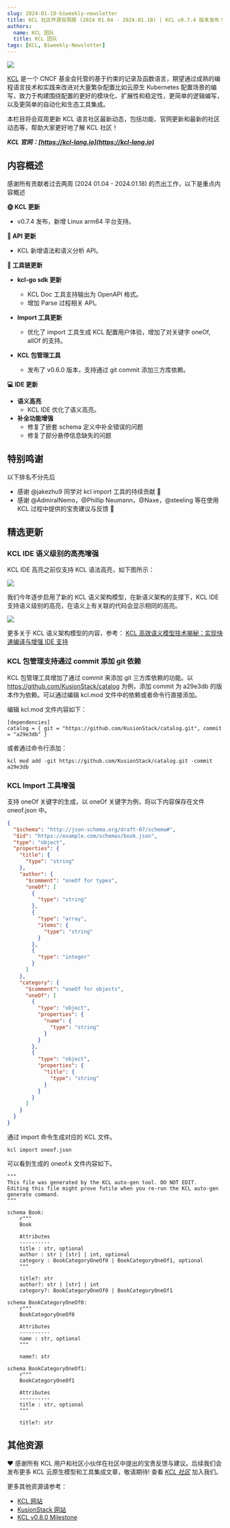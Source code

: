 ```yaml
---
slug: 2024-01-18-biweekly-newsletter
title: KCL 社区开源双周报 (2024 01.04 - 2024.01.18) | KCL v0.7.4 版本发布！
authors:
  name: KCL 团队
  title: KCL 团队
tags: [KCL, Biweekly-Newsletter]
---
```


![](/img/biweekly-newsletter-zh.png)

[KCL](https://github.com/kcl-lang) 是一个 CNCF 基金会托管的基于约束的记录及函数语言，期望通过成熟的编程语言技术和实践来改进对大量繁杂配置比如云原生 Kubernetes 配置场景的编写，致力于构建围绕配置的更好的模块化、扩展性和稳定性，更简单的逻辑编写，以及更简单的自动化和生态工具集成。

本栏目将会双周更新 KCL 语言社区最新动态，包括功能、官网更新和最新的社区动态等，帮助大家更好地了解 KCL 社区！

**_KCL 官网：[https://kcl-lang.io](https://kcl-lang.io)_**

## 内容概述

感谢所有贡献者过去两周 (2024 01.04 - 2024.01.18) 的杰出工作，以下是重点内容概述

**🌞 KCL 更新**

- v0.7.4 发布，新增 Linux arm64 平台支持。

**🎁 API 更新**

- KCL 新增语法和语义分析 API。

**🔧 工具链更新**

- **kcl-go sdk 更新**
  - KCL Doc 工具支持输出为 OpenAPI 格式。
  - 增加 Parse 过程相关 API。

- **Import 工具更新**
  - 优化了 import 工具生成 KCL 配置用户体验，增加了对关键字 oneOf, allOf 的支持。

- **KCL 包管理工具**
  - 发布了 v0.6.0 版本，支持通过 git commit 添加三方库依赖。

**💻 IDE 更新**

- **语义高亮**
  - KCL IDE 优化了语义高亮。
- **补全功能增强**
  - 修复了嵌套 schema 定义中补全错误的问题
  - 修复了部分悬停信息缺失的问题

## 特别鸣谢

以下排名不分先后

- 感谢 @jakezhu9 同学对 kcl import 工具的持续贡献 🤝
- 感谢 @AdmiralNemo，@Phillip Neumann，@Naxe，@steeling 等在使用 KCL 过程中提供的宝贵建议与反馈 🙌

## 精选更新

### KCL IDE 语义级别的高亮增强

KCL IDE 高亮之前仅支持 KCL 语法高亮，如下图所示：

![](/img/blog/2024-01-18-biweekly-newsletter/old-ide.png)

我们今年逐步启用了新的 KCL 语义架构模型，在新语义架构的支撑下，KCL IDE 支持语义级别的高亮，在语义上有关联的代码会显示相同的高亮。

![](/img/blog/2024-01-18-biweekly-newsletter/new-ide.png)

更多关于 KCL 语义架构模型的内容，参考：
[KCL 高效语义模型技术揭秘：实现快速编译与增强 IDE 支持](https://kcl-lang.io/zh-CN/blog/2023-12-09-kcl-new-semantic-model)

### KCL 包管理支持通过 commit 添加 git 依赖 

KCL 包管理工具增加了通过 commit 来添加 git 三方库依赖的功能。以    https://github.com/KusionStack/catalog 为例，添加 commit 为 a29e3db 的版本作为依赖。可以通过编辑 kcl.mod 文件中的依赖或者命令行直接添加。

编辑 kcl.mod 文件内容如下：
```
[dependencies]
catalog = { git = "https://github.com/KusionStack/catalog.git", commit = "a29e3db" }
```

或者通过命令行添加：
```
kcl mod add -git https://github.com/KusionStack/catalog.git -commit a29e3db
```

### KCL Import 工具增强

支持 oneOf 关键字的生成，以 oneOf 关键字为例，将以下内容保存在文件 oneof.json 中。

```json
{
  "$schema": "http://json-schema.org/draft-07/schema#",
  "$id": "https://example.com/schemas/book.json",
  "type": "object",
  "properties": {
    "title": {
      "type": "string"
    },
    "author": {
      "$comment": "oneOf for types",
      "oneOf": [
        {
          "type": "string"
        },
        {
          "type": "array",
          "items": {
            "type": "string"
          }
        },
        {
          "type": "integer"
        }
      ]
    },
    "category": {
      "$comment": "oneOf for objects",
      "oneOf": [
        {
          "type": "object",
          "properties": {
            "name": {
              "type": "string"
            }
          }
        },
        {
          "type": "object",
          "properties": {
            "title": {
              "type": "string"
            }
          }
        }
      ]
    }
  }
}
```

通过 import 命令生成对应的 KCL 文件。

```
kcl import oneof.json
```

可以看到生成的 oneof.k 文件内容如下。

```kcl
"""
This file was generated by the KCL auto-gen tool. DO NOT EDIT.
Editing this file might prove futile when you re-run the KCL auto-gen generate command.
"""

schema Book:
    r"""
    Book

    Attributes
    ----------
    title : str, optional
    author : str | [str] | int, optional
    category : BookCategoryOneOf0 | BookCategoryOneOf1, optional
    """

    title?: str
    author?: str | [str] | int
    category?: BookCategoryOneOf0 | BookCategoryOneOf1

schema BookCategoryOneOf0:
    r"""
    BookCategoryOneOf0

    Attributes
    ----------
    name : str, optional
    """

    name?: str

schema BookCategoryOneOf1:
    r"""
    BookCategoryOneOf1

    Attributes
    ----------
    title : str, optional
    """

    title?: str
```

## 其他资源

❤️ 感谢所有 KCL 用户和社区小伙伴在社区中提出的宝贵反馈与建议。后续我们会发布更多 KCL 云原生模型和工具集成文章，敬请期待! 查看 _[KCL 社区](https://github.com/kcl-lang/community)_ 加入我们。

更多其他资源请参考：

- [KCL 网站](https://kcl-lang.io/)
- [KusionStack 网站](https://kusionstack.io/)
- [KCL v0.8.0 Milestone](https://github.com/kcl-lang/kcl/milestone/8)
